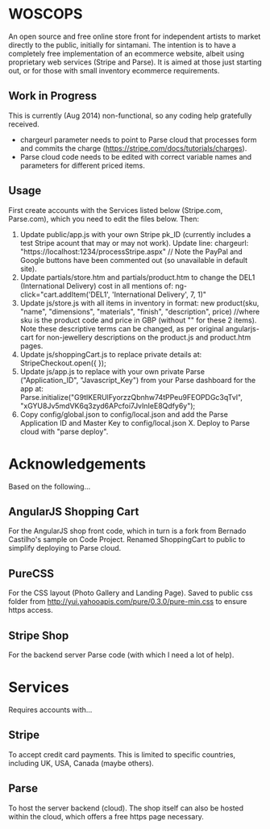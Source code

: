WOSCOPS
=======
An open source and free online store front for independent artists to market directly to the public, initially for sintamani. The intention is to have a completely free implementation of an ecommerce website, albeit using proprietary web services (Stripe and Parse). It is aimed at those just starting out, or for those with small inventory ecommerce requirements.

Work in Progress
----------------
This is currently (Aug 2014) non-functional, so any coding help gratefully received.

* chargeurl parameter needs to point to Parse cloud that processes form and commits the charge (https://stripe.com/docs/tutorials/charges).
* Parse cloud code needs to be edited with correct variable names and parameters for different priced items.

Usage
-----
First create accounts with the Services listed below (Stripe.com, Parse.com), which you need to edit the files below.
Then:
1. Update public/app.js with your own Stripe pk_ID (currently includes a test Stripe acount that may or may not work). Update line:
chargeurl: "https://localhost:1234/processStripe.aspx" // 
Note the PayPal and Google buttons have been commented out (so unavailable in default site).
2. Update partials/store.htm and partials/product.htm to change the DEL1 (International Delivery) cost in all mentions of:
ng-click="cart.addItem('DEL1', 'International Delivery', 7, 1)" <!--where 7 is cost in GBP and DEL1 is sku for delivery charge.!-->
3. Update js/store.js with all items in inventory in format:
new product(sku, "name", "dimensions", "materials", "finish", "description", price) //where sku is the product code and price in GBP (without "" for these 2 items).
Note these descriptive terms can be changed, as per original angularjs-cart for non-jewellery descriptions on the product.js and product.htm pages.
4. Update js/shoppingCart.js to replace private details at:
    StripeCheckout.open({
    });
5. Update js/app.js to replace with your own private Parse ("Application_ID", "Javascript_Key") from your Parse dashboard for the app at:
Parse.initialize("G9tIKERUlFyorzzQbnhw74tPPeu9FEOPDGc3qTvl", "xGYU8Jv5mdVK6q3zyd6APcfoi7JvInIeE8Qdfy6y");
6. Copy config/global.json to config/local.json and add the Parse Application ID and Master Key to config/local.json
X. Deploy to Parse cloud with "parse deploy".

Acknowledgements
================
Based on the following...

AngularJS Shopping Cart
-----------------------
For the AngularJS shop front code, which in turn is a fork from Bernado Castilho's sample on Code Project. Renamed ShoppingCart to public to simplify deploying to Parse cloud.

PureCSS
-------
For the CSS layout (Photo Gallery and Landing Page).
Saved to public css folder from http://yui.yahooapis.com/pure/0.3.0/pure-min.css to ensure https access.

Stripe Shop
-----------
For the backend server Parse code (with which I need a lot of help).

Services
========

Requires accounts with...

Stripe
------
To accept credit card payments. This is limited to specific countries, including UK, USA, Canada (maybe others).

Parse
-----
To host the server backend (cloud). The shop itself can also be hosted within the cloud, which offers a free https page necessary.
